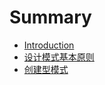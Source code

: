# Summary

* [Introduction](README.md)
* [设计模式基本原则](chapter1.md)
* [创建型模式](chuang-jian-xing-mo-shi.md)

